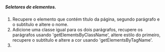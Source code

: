 ##### Seletores de elementos.
1. Recupere o elemento que contém título da página, segundo parágrafo e o subtítulo e altere o nome.
2. Adicione uma classe igual para os dois parágrafos, recupere os parágrafos usando 'getElementsByClassName', altere estilo do primeiro, recupere o subtítulo e altere a cor usando 'getElementsByTagName'.
3. 